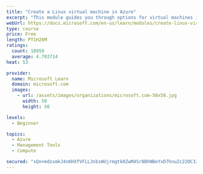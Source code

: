 ```yaml
---
title: "Create a Linux virtual machine in Azure"
excerpt: "This module guides you through options for virtual machines in Azure, creating and connecting a Linux virtual machine, and configuring your network settings."
webUrl: https://docs.microsoft.com/en-us/learn/modules/create-linux-virtual-machine-in-azure/
type: course
price: Free
length: PT1H26M
ratings:
  count: 10959
  average: 4.703714
heat: 53

provider:
  name: Microsoft Learn
  domain: microsoft.com
  images:
    - url: /assets/images/organizations/microsoft.com-50x50.jpg
      width: 50
      height: 50

levels:
  - Beginner

topics:
  - Azure
  - Management Tools
  - Compute

secured: "sQn+mdzxmkJ4nKHXfVFLL3nbsWUjrmgtk0ZwM4Sr8BhNBeYxD7hnuZc22OC3Jt+opQgyK092YHVnNbzYQfhgh50W3EZvxuZgj64LzGO3A2OXkVS7TvHjqIqqXbmXaZ3CtBxXDU/ncegUTY10FzMjZAWBZ7Tk4aHwt+4q7WDqXeDcQZuUcUX+cxAlzeRiSgyHMUdbSnAyoKCYhsz6eXqqwHi7rT60b9YN09ukXlNWnhLvZCSBmcZ0Ureaj9xoBP2WsbbrKqC0GhfxNeekMz06czD42Cby3B3fGOPw3D5xZzrw/+VgDdNYqVvul99ORGIUdDU1BHdh6pAHQbbV/EP2Hse1nf2t8N8CdiSXMYtEVQDDk3tSHXCwAIhBUn1bOySzXetmL04Ht+FOTDD0LN9mMR+1/y5TK3ZvsdvXSw7kmxY=;vRBT5pE7C6lqOfRPov4LMg=="
---
```


